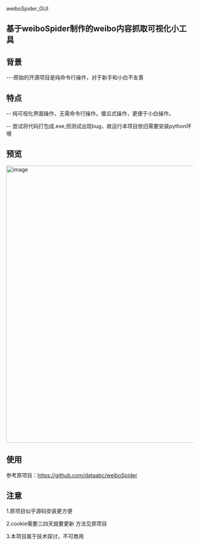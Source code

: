 weiboSpider_GUI
## 基于weiboSpider制作的weibo内容抓取可视化小工具

## 背景
---原始的开源项目是纯命令行操作，对于新手和小白不友善

## 特点
-- 纯可视化界面操作，无需命令行操作。傻瓜式操作，更便于小白操作。

-- 尝试将代码打包成.exe,但测试出现bug，故运行本项目依旧需要安装python环境

## 预览
<img width="817" height="745" alt="image" src="https://github.com/user-attachments/assets/94045dab-cb5e-4530-aff9-55f0b8a0712a" />


## 使用
参考原项目：https://github.com/dataabc/weiboSpider

## 注意
1.原项目似乎源码安装更方便 

2.cookie需要三四天就要更新 方法见原项目

3.本项目属于技术探讨，不可商用
